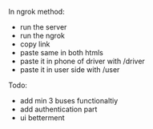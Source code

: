 In ngrok method:

- run the server 
- run the ngrok
- copy link 
- paste same in both htmls
- paste it in phone of driver with /driver
- paste it in user side with /user

Todo:
- add min 3 buses functionaltiy 
- add authentication part
- ui betterment

